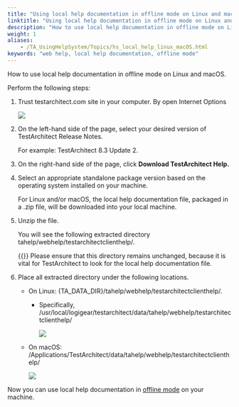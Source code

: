 ```yaml
--- 
title: "Using local help documentation in offline mode on Linux and macOS"
linktitle: "Using local help documentation in offline mode on Linux and macOS"
description: "How to use local help documentation in offline mode on Linux and macOS."
weight: 1
aliases: 
    - /TA_UsingHelpSystem/Topics/hs_local_help_linux_macOS.html
keywords: "web help, local help documentation, offline mode"
---
```


How to use local help documentation in offline mode on Linux and macOS.

Perform the following steps:

1.  Trust testarchitect.com site in your computer. By open Internet Options

    ![](/images/TA_UsingHelpSystem/Images/troubleshoot1.png)

2.  On the left-hand side of the page, select your desired version of TestArchitect Release Notes.

    For example: TestArchitect 8.3 Update 2.

3.  On the right-hand side of the page, click **Download TestArchitect Help.**

4.  Select an appropriate standalone package version based on the operating system installed on your machine.

    For Linux and/or macOS, the local help documentation file, packaged in a .zip file, will be downloaded into your local machine.

5.  Unzip the file.

    You will see the following extracted directory tahelp/webhelp/testarchitectclienthelp/.

    {{<restriction>}} Please ensure that this directory remains unchanged, because it is vital for TestArchitect to look for the local help documentation file.

6.  Place all extracted directory under the following locations.

    -   On Linux: \{TA\_DATA\_DIR\}/tahelp/webhelp/testarchitectclienthelp/.
        -   Specifically, /usr/local/logigear/testarchitect/data/tahelp/webhelp/testarchitectclienthelp/

            ![](/images/TA_UsingHelpSystem/Images/web_directory_structure_linux.png)

    -   On macOS: /Applications/TestArchitect/data/tahelp/webhelp/testarchitectclienthelp/

        ![](/images/TA_UsingHelpSystem/Images/web_directory_structure_macOS.png)


Now you can use local help documentation in [offline mode](/user-guide/getting-started/working-with-testarchitect-client/advanced-features-of-testarchitect-client/preferences#li.Use_online_help) on your machine.



